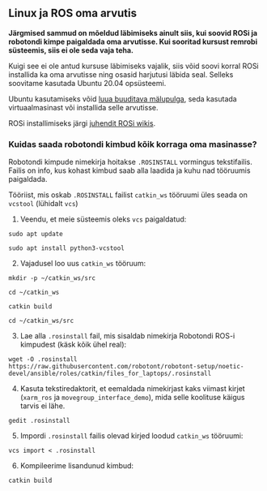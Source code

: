 ## Linux ja ROS oma arvutis

**Järgmised sammud on mõeldud läbimiseks ainult siis, kui soovid ROSi ja robotondi kimpe paigaldada oma arvutisse. Kui sooritad kursust remrobi süsteemis, siis ei ole seda vaja teha.**

Kuigi see ei ole antud kursuse läbimiseks vajalik, siis võid soovi korral ROSi installida ka oma arvutisse ning osasid harjutusi läbida seal. Selleks soovitame kasutada Ubuntu 20.04 opsüsteemi.

Ubuntu kasutamiseks võid [luua buuditava mälupulga](https://ubuntu.com/tutorials/create-a-usb-stick-on-windows#1-overview), seda kasutada virtuaalmasinast või installida selle arvutisse.

ROSi installimiseks järgi [juhendit ROSi wikis](http://wiki.ros.org/noetic/Installation/Ubuntu).

### Kuidas saada robotondi kimbud kõik korraga oma masinasse?

Robotondi kimpude nimekirja hoitakse `.ROSINSTALL` vormingus tekstifailis. Failis on info, kus kohast kimbud saab alla laadida ja kuhu nad tööruumis paigaldada.

Tööriist, mis oskab `.ROSINSTALL` failist `catkin_ws` tööruumi üles seada on `vcstool` (lühidalt `vcs`)

1. Veendu, et meie süsteemis oleks `vcs` paigaldatud:

```
sudo apt update
```
```
sudo apt install python3-vcstool
```

2. Vajadusel loo uus `catkin_ws` tööruum:

```
mkdir -p ~/catkin_ws/src
```
```
cd ~/catkin_ws
```
```
catkin build
```
```
cd ~/catkin_ws/src
```

3. Lae alla `.rosinstall` fail, mis sisaldab nimekirja Robotondi ROS-i kimpudest (käsk kõik ühel real):

```
wget -O .rosinstall https://raw.githubusercontent.com/robotont/robotont-setup/noetic-devel/ansible/roles/catkin/files_for_laptops/.rosinstall
```

4. Kasuta tekstiredaktorit, et eemaldada nimekirjast kaks viimast kirjet (`xarm_ros` ja `movegroup_interface_demo`), mida selle koolituse käigus tarvis ei lähe.

```
gedit .rosinstall
```

5. Impordi `.rosinstall` failis olevad kirjed loodud `catkin_ws` tööruumi:

```
vcs import < .rosinstall
```

6. Kompileerime lisandunud kimbud:

```
catkin build
```

